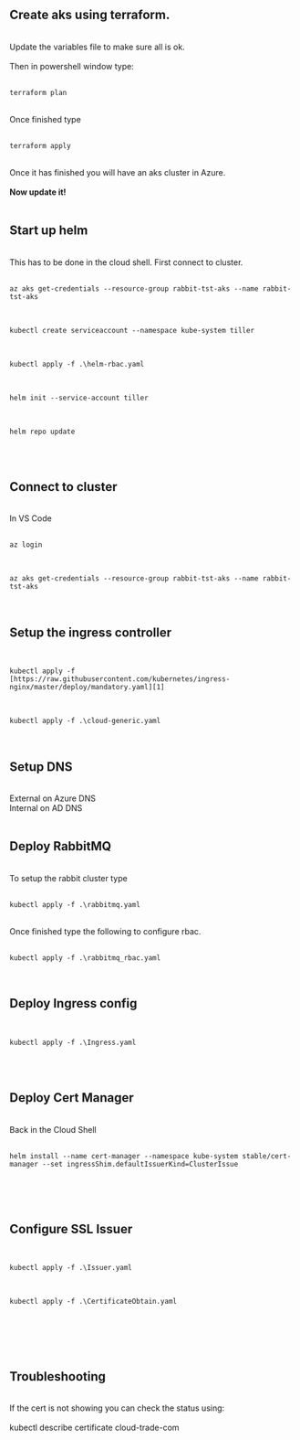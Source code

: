 ## Create aks using terraform.   
&nbsp;   
Update the variables file to make sure all is ok.  
&nbsp;   
Then in powershell window type:   
&nbsp;   
```poweshell 
terraform plan 
```   
&nbsp;   
Once finished type   
&nbsp; 
```poweshell   
terraform apply   
```
&nbsp;   
Once it has finished you will have an aks cluster in Azure.   
&nbsp;  
**Now update it!**    
&nbsp; 
## Start up helm   
&nbsp;   
This has to be done in the cloud shell. First connect to cluster.   
&nbsp;   
```
az aks get-credentials --resource-group rabbit-tst-aks --name rabbit-tst-aks 
```  
&nbsp;   
```
kubectl create serviceaccount --namespace kube-system tiller   
```
&nbsp;   
```
kubectl apply -f .\helm-rbac.yaml   
```
&nbsp;   
```
helm init --service-account tiller   
```
&nbsp;   
```
helm repo update   
```
&nbsp;   
&nbsp; 
## Connect to cluster   
&nbsp;   
In VS Code   
&nbsp;   
```
az login   
```
&nbsp; 
```  
az aks get-credentials --resource-group rabbit-tst-aks --name rabbit-tst-aks   
```
&nbsp; 
## Setup the ingress controller   
&nbsp;   
```
kubectl apply -f [https://raw.githubusercontent.com/kubernetes/ingress-nginx/master/deploy/mandatory.yaml][1]   
```
&nbsp;   
```
kubectl apply -f .\cloud-generic.yaml   
```
&nbsp; 
## Setup DNS   
&nbsp;   
External on Azure DNS   
Internal on AD DNS   
&nbsp; 
## Deploy RabbitMQ   
&nbsp;   
To setup the rabbit cluster type   
&nbsp;   
```
kubectl apply -f .\rabbitmq.yaml   
```
&nbsp;   
Once finished type the following to configure rbac.   
&nbsp;   
```
kubectl apply -f .\rabbitmq_rbac.yaml   
```
&nbsp; 
## Deploy Ingress config   
&nbsp;   
```
kubectl apply -f .\Ingress.yaml   
```
&nbsp;   
&nbsp; 
## Deploy Cert Manager   
&nbsp;   
Back in the Cloud Shell   
&nbsp;   
```
helm install --name cert-manager --namespace kube-system stable/cert-manager --set ingressShim.defaultIssuerKind=ClusterIssue
```
&nbsp;   
&nbsp;   
&nbsp; 
## Configure SSL Issuer   
&nbsp;
```   
kubectl apply -f .\Issuer.yaml   
```
&nbsp;   
```
kubectl apply -f .\CertificateObtain.yaml   
```
&nbsp;   
&nbsp;   
&nbsp;   
&nbsp; 
## Troubleshooting   
&nbsp;   
If the cert is not showing you can check the status using:   
&nbsp;   
kubectl describe certificate cloud-trade-com     

[1]: https://raw.githubusercontent.com/kubernetes/ingress-nginx/master/deploy/mandatory.yaml